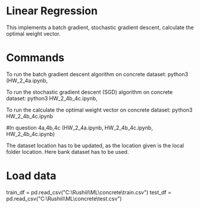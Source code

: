 # Linear Regression
This implements a batch gradient, stochastic gradient descent, calculate the optimal weight vector.
# Commands
To run the batch gradient descent algorithm on concrete dataset:
python3 (HW_2_4a.ipynb, 

To run the stochastic gradient descent (SGD) algorithm on concrete dataset:
python3 HW_2_4b_4c.ipynb, 

To run the calculate the optimal weight vector on concrete dataset:
python3 HW_2_4b_4c.ipynb

#In question 4a,4b,4c (HW_2_4a.ipynb, HW_2_4b_4c.ipynb, HW_2_4b_4c.ipynb)

The dataset location has to be updated, as the location given is the local folder location. Here bank dataset has to be used.
# Load data
train_df = pd.read_csv("C:\\Rushiil\\ML\\concrete\\train.csv")
test_df = pd.read_csv("C:\\Rushiil\\ML\\concrete\\test.csv")



